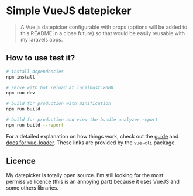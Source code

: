 # Simple VueJS datepicker

> A Vue.js datepicker configurable with props (options will be added to this README in a close future) so that would be easily reusable with my laravels apps.

## How to use test it?

``` bash
# install dependencies
npm install

# serve with hot reload at localhost:8080
npm run dev

# build for production with minification
npm run build

# build for production and view the bundle analyzer report
npm run build --report
```

For a detailed explanation on how things work, check out the [guide](http://vuejs-templates.github.io/webpack/) and [docs for vue-loader](http://vuejs.github.io/vue-loader). These links are provided by the `vue-cli` package.

## Licence

My datepicker is totally open source. I'm still looking for the most permissive licence (this is an annoying part) because it uses VueJS and some others libraries.
